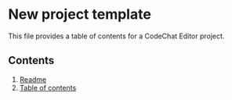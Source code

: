 New project template
====================

This file provides a table of contents for a CodeChat Editor project.

Contents
--------

1.  [Readme](README.md)
2.  [Table of contents](toc.md)